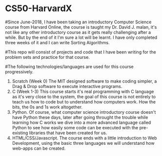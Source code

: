 # CS50-HarvardX

#Since June-2018, I have been taking an introductory Computer Science course from Harvard Online, the course is taught my Dr. David J. malan, it's not like any other introductory course as it gets really challenging after a while. But by the end of it I'm sure a lot will be learnt. I have only completed three weeks of it and I can write Sorting Algorithms. 

#This repo will consist of projects and code that I have been writing for the problem sets and practice for that course. 

#The following technologies/languages are used for this course progressively.
  1. Scratch (Week 0) The MIT designed software to make coding simpler, a Drag & Drop software to execute interactive programs.
  2. C (Week 1-3) This course starts it's real programming with C language as it's very close to the system, the goal of this course is 
     not entirely to teach us how to code but to understand how computers work. How the bits, the 0s and 1s work altogether. 
  3. Python. Of course, what computer science introductory course doesn't have Python these days, later after going throught the trouble        while learning how C works we dive into a more advanced language called Python to see how easily some code can be executed with the        pre-existing libraries that have been created for us. 
  4. HTML/CSS/Javascript. The course ends with a little introduction to Web Development, using the basic three languages we will                understand how web-apps can be created. 
